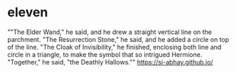 # eleven
""The Elder Wand," he said, and he drew a straight vertical line on the parchment. "The Resurrection Stone," he said, and he added a circle on top of the line. "The Cloak of Invisibility," he finished, enclosing both line and circle in a triangle, to make the symbol that so intrigued Hermione. "Together," he said, "the Deathly Hallows.""
https://si-abhay.github.io/

